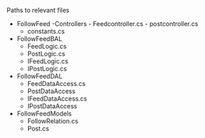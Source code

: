 Paths to relevant files
- FollowFeed
	-Controllers
		- Feedcontroller.cs
		- postcontroller.cs
	- constants.cs
- FollowFeedBAL
	- FeedLogic.cs
	- PostLogic.cs
	- IFeedLogic.cs
	- IPostLogic.cs
- FollowFeedDAL
	- FeedDataAccess.cs
	- PostDataAccess
	- IFeedDataAccess.cs
	- IPostDataAccess
- FollowFeedModels
	- FollowRelation.cs
	- Post.cs